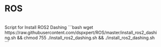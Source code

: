 # ROS
<br>
Script for Install ROS2 Dashing
```bash
wget https://raw.githubusercontent.com/dspxpert/ROS/master/install_ros2_dashing.sh && chmod 755 ./install_ros2_dashing.sh && ./install_ros2_dashing.sh
```
